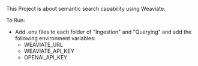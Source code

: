 This Project is about semantic search capability using Weaviate.

To Run:
- Add .env files to each folder of "Ingestion" and "Querying" and add the following environment variables:
    - WEAVIATE_URL
    - WEAVIATE_API_KEY
    - OPENAI_API_KEY